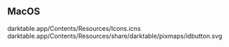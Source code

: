 ## MacOS

darktable.app/Contents/Resources/Icons.icns  
darktable.app/Contents/Resources/share/darktable/pixmaps/idbutton.svg
